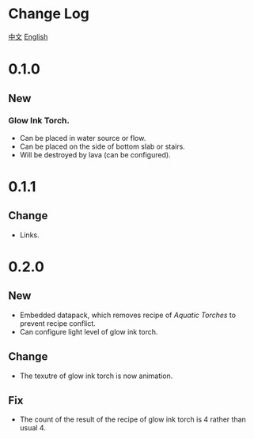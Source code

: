 # Change Log
[中文](./CHANGELOG.md)
[English](./CHANGELOG-en.md)
# 0.1.0
## New
### Glow Ink Torch.
- Can be placed in water source or flow.
- Can be placed on the side of bottom slab or stairs.
- Will be destroyed by lava (can be configured).
# 0.1.1
## Change
- Links.
# 0.2.0
## New
- Embedded datapack, which removes recipe of _Aquatic Torches_ to prevent recipe conflict.
- Can configure light level of glow ink torch.
## Change
- The texutre of glow ink torch is now animation.
## Fix
- The count of the result of the recipe of glow ink torch is 4 rather than usual 4.